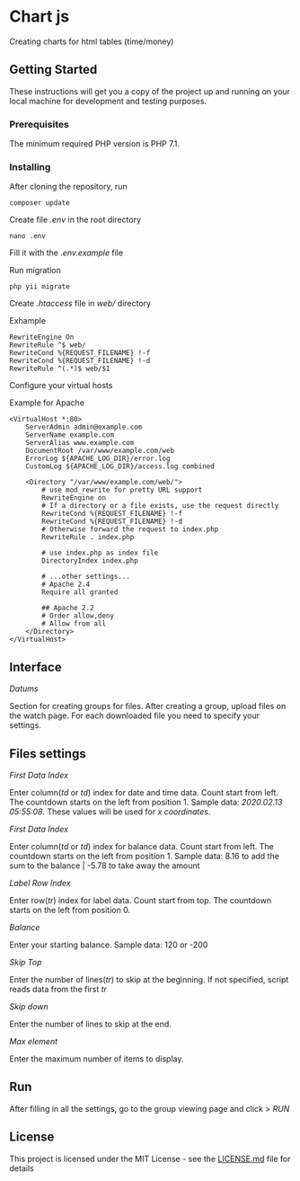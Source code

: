 # Chart js

Creating charts for html tables (time/money)

## Getting Started

These instructions will get you a copy of the project up and running on your local machine for development and testing purposes.

### Prerequisites

The minimum required PHP version is PHP 7.1.

### Installing

After cloning the repository, run

```
composer update
```

Create file *.env* in the root directory

```
nano .env
```

Fill it with the *.env.example* file

Run migration

```
php yii migrate
```

Create *.htaccess* file in *web/* directory

Exhample

```
RewriteEngine On
RewriteRule ^$ web/
RewriteCond %{REQUEST_FILENAME} !-f 
RewriteCond %{REQUEST_FILENAME} !-d 
RewriteRule ^(.*)$ web/$1
```

Configure your virtual hosts

Example for Apache

```
<VirtualHost *:80>
    ServerAdmin admin@example.com
    ServerName example.com
    ServerAlias www.example.com
    DocumentRoot /var/www/example.com/web
    ErrorLog ${APACHE_LOG_DIR}/error.log
    CustomLog ${APACHE_LOG_DIR}/access.log combined

    <Directory "/var/www/example.com/web/">
        # use mod_rewrite for pretty URL support
        RewriteEngine on
        # If a directory or a file exists, use the request directly
        RewriteCond %{REQUEST_FILENAME} !-f
        RewriteCond %{REQUEST_FILENAME} !-d
        # Otherwise forward the request to index.php
        RewriteRule . index.php

        # use index.php as index file
        DirectoryIndex index.php

        # ...other settings...
        # Apache 2.4
        Require all granted

        ## Apache 2.2
        # Order allow,deny
        # Allow from all
    </Directory>
</VirtualHost>

```

## Interface

*Datums*

Section for creating groups for files.
After creating a group, upload files on the watch page.
For each downloaded file you need to specify your settings.

## Files settings 

*First Data Index*

Enter column(*td* or *td*) index for date and time data. 
Count start from left.
The countdown starts on the left from position 1.
Sample data: *2020.02.13 05:55:08*.
These values will be used for *x coordinates*.

*First Data Index*

Enter column(*td* or *td*) index for balance data. 
Count start from left.
The countdown starts on the left from position 1.
Sample data: 8.16 to add the sum to the balance | -5.78 to take away the amount

*Label Row Index*

Enter row(*tr*) index for label data.
Count start from top.
The countdown starts on the left from position 0.

*Balance*

Enter your starting balance.
Sample data: 120 or -200

*Skip Top*

Enter the number of lines(*tr*) to skip at the beginning.
If not specified, script reads data from the first *tr*

*Skip down*

Enter the number of lines to skip at the end.

*Max element*

Enter the maximum number of items to display.

## Run

After filling in all the settings, go to the group viewing page and click > *RUN*

## License

This project is licensed under the MIT License - see the [LICENSE.md](LICENSE.md) file for details
